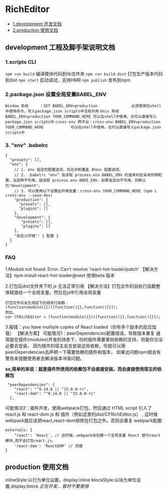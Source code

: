 # RichEditor
* [1.development 开发文档](#dev)
* [2.production  使用文档](#pro)

## development 工程及脚手架说明文档
<a name="dev"></a>
### 1.scripts CLI

`npm run build` 编译模块代码到lib文件夹
`npm run build-dist` 打包生产版本代码到dist
`npm start` 启动调试，支持HMR
`npm publish` 发布到npm

### 2.package.json 设置全局变量BABEL_ENV

`Window 系统     ：SET BABEL_ENV=production               必须使用在shell中使用命令，写入package.json scripts中没有作用`
`Unix 系统       ：BABEL_ENV=production YOUR_COMMAND_HERE 可以在shell中使用，也可以直接写入package.json scripts中`
`cross-env 跨平台：cross-env BABEL_ENV=production YOUR_COMMAND_HERE            可以在shell中使用，也可以直接写入package.json scripts中`

### 3. "env"  .babelrc
```.babelrc
{
  "presets": [],
  "env": {
    // 1. env 指定的配置选项，将合并和覆盖 非env 配置选项。
    // 2. .babelrc "env" 会读取 process.env.BABEL_ENV 的值来判定采用何种配置，当这种不可用，就读取 process.env.NODE_ENV，如果连这也不可用，则默认为"development"。
    // 3. 可以使用以下设置此环境变量：cross-env YOUR_COMMAND_HERE (npm i cross-env --save-dev)
    "production": {
      "presets": [],
      "plugins": []
    },
    "development": {
       "presets": [],
       "plugins": []
    },
    "自定义环境": { 配置 }
  }
}
```
### FAQ
1.Module not found: Error: Can't resolve 'react-hot-loader/patch'
【解决方法】npm install react-hot-loader@next 使用beta 版本

2.打包后dist文件夹下的 js 无法正常引用
【解决方法】打包文件的自执行函数整体赋值给一个全局变量，然后在js中引用全局变量
```
打包文件后会生成如下的自执行函数：
(function(module){})([function(){},function(){}]);
然后，
var CFRichEditor = (function(module){})([function(){},function(){}]);
```

3.报错：you have multiple copies of React loaded（你有多个副本的反应加载）
【解决方案】
可能情况1：peerDependencies配置错误，导致版本重复
通常是在插件(modules)开发的场景下，你的插件需要某些依赖的支持，但是你又没必要去安装，
因为插件的宿主会去安装这些依赖，你就可以用peerDependencies去声明一下需要依赖的插件和版本，
如果出问题npm就会有警告来提醒使用者去解决版本冲突问题。

**so,简单的来说：就是插件所使用的依赖包不会直接安装，而会直接使用宿主的依赖包**
```
 "peerDependencies": {
    "react": "^0.14.0 || ^15.0.0-rc",
    "react-dom": "^0.14.0 || ^15.0.0-rc"
  },
  ```
可能情况2：插件开发，使用webpack打包，然后通过 HTML script 引入了react.js 和 react-dom.js 和 插件（例如这里的dist/CFRichEditor.js） ,
这时候webpack就应该把react,react-dom排除在打包之外。否则会重复
webpack配置:
```
externals: {
    "react": 'React', // 这时候，webpack会创建一个全局变量 React 替代react模块,而不去打包react.js。
    'react-dom': 'ReactDOM' // 同理
}
```

## production 使用文档
<a name="pro"></a>
inlineStyle:以行为单位设置，display:inline
blockStyle:以块为单位设置,display:block
*正在开发... 暂时不要使用*